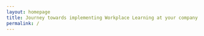 ```yaml
---
layout: homepage
title: Journey towards implementing Workplace Learning at your company
permalink: /
---
```


<!-- Type your notification here - the notification bar will not appear if this is empty. For other changes, refer to _data/homepage.yml to edit the homepage -->


